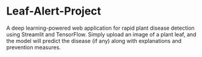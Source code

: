 # Leaf-Alert-Project
A deep learning-powered web application for rapid plant disease detection using Streamlit and TensorFlow. Simply upload an image of a plant leaf, and the model will predict the disease (if any) along with explanations and prevention measures.
